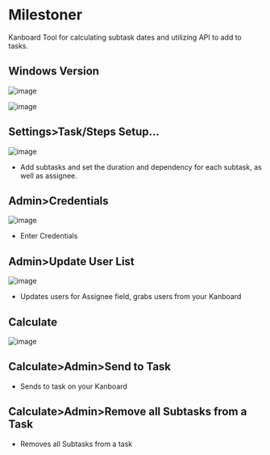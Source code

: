 # Milestoner
Kanboard Tool for calculating subtask dates and utilizing API to add to tasks.

## Windows Version
![image](https://user-images.githubusercontent.com/26339368/39251643-cfd652d6-4871-11e8-9004-c002720700f6.png)

![image](https://user-images.githubusercontent.com/26339368/39251643-cfd652d6-4871-11e8-9004-c002720700f6.png)

Settings>Task/Steps Setup...
-------
![image](https://user-images.githubusercontent.com/26339368/39252191-1c342d3c-4873-11e8-8e40-bd52bf444c3e.png)

- Add subtasks and set the duration and dependency for each subtask, as well as assignee. 

Admin>Credentials
-----
![image](https://user-images.githubusercontent.com/26339368/39251922-70c93de8-4872-11e8-8d52-a7a020f3a6e9.png)

- Enter Credentials

Admin>Update User List
------
![image](https://user-images.githubusercontent.com/26339368/39251964-906d3776-4872-11e8-9176-8d9dd5ca7f3a.png)

- Updates users for Assignee field, grabs users from your Kanboard

Calculate
------
![image](https://user-images.githubusercontent.com/26339368/39252029-b90890c2-4872-11e8-90d5-32d13d71a5e7.png)


Calculate>Admin>Send to Task
------

- Sends to task on your Kanboard

Calculate>Admin>Remove all Subtasks from a Task
-----

- Removes all Subtasks from a task

